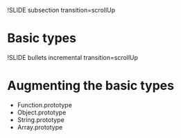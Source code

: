 !SLIDE subsection transition=scrollUp

# Basic types #

!SLIDE bullets incremental transition=scrollUp
# Augmenting the basic types #

* Function.prototype
* Object.prototype
* String.prototype
* Array.prototype

